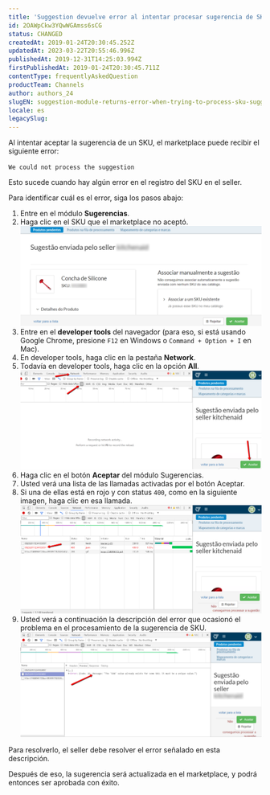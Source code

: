 ```yaml
---
title: 'Suggestion devuelve error al intentar procesar sugerencia de SKU. ¿Que hacer?'
id: 2OAWpCkw3YQwWGAmss6sCG
status: CHANGED
createdAt: 2019-01-24T20:30:45.252Z
updatedAt: 2023-03-22T20:55:46.996Z
publishedAt: 2019-12-31T14:25:03.994Z
firstPublishedAt: 2019-01-24T20:30:45.711Z
contentType: frequentlyAskedQuestion
productTeam: Channels
author: authors_24
slugEN: suggestion-module-returns-error-when-trying-to-process-sku-suggestion
locale: es
legacySlug: 
---
```


Al intentar aceptar la sugerencia de un SKU, el marketplace puede recibir el siguiente error:

`We could not process the suggestion`

Esto sucede cuando hay algún error en el registro del SKU en el seller.

Para identificar cuál es el error, siga los pasos abajo:
1. Entre en el módulo __Sugerencias__.
2. Haga clic en el SKU que el marketplace no aceptó.![erroSuggestion1](https://raw.githubusercontent.com/vtexdocs/help-center-content/refs/heads/main/docs/es/faq/channels/suggestion-devuelve-error-al-intentar-procesar-sugerencia-de-sku_1.png)
3. Entre en el __developer tools__ del navegador (para eso, si está usando Google Chrome, presione `F12` en Windows o `Command + Option + I` en Mac).
4. En developer tools, haga clic en la pestaña __Network__.
5. Todavía en developer tools, haga clic en la opción __All__.![erroSuggestion2](https://raw.githubusercontent.com/vtexdocs/help-center-content/refs/heads/main/docs/es/faq/channels/suggestion-devuelve-error-al-intentar-procesar-sugerencia-de-sku_2.png)
6. Haga clic en el botón __Aceptar__ del módulo Sugerencias.
7. Usted verá una lista de las llamadas activadas por el botón Aceptar.
8. Si una de ellas está en rojo y con status `400`, como en la siguiente imagen, haga clic en esa llamada.![erroSuggestion3](https://raw.githubusercontent.com/vtexdocs/help-center-content/refs/heads/main/docs/es/faq/channels/suggestion-devuelve-error-al-intentar-procesar-sugerencia-de-sku_3.png)
9. Usted verá a continuación la descripción del error que ocasionó el problema en el procesamiento de la sugerencia de SKU.![erroSuggestion4](https://raw.githubusercontent.com/vtexdocs/help-center-content/refs/heads/main/docs/es/faq/channels/suggestion-devuelve-error-al-intentar-procesar-sugerencia-de-sku_4.png)

Para resolverlo, el seller debe resolver el error señalado en esta descripción.

Después de eso, la sugerencia será actualizada en el marketplace, y podrá entonces ser aprobada con éxito.
